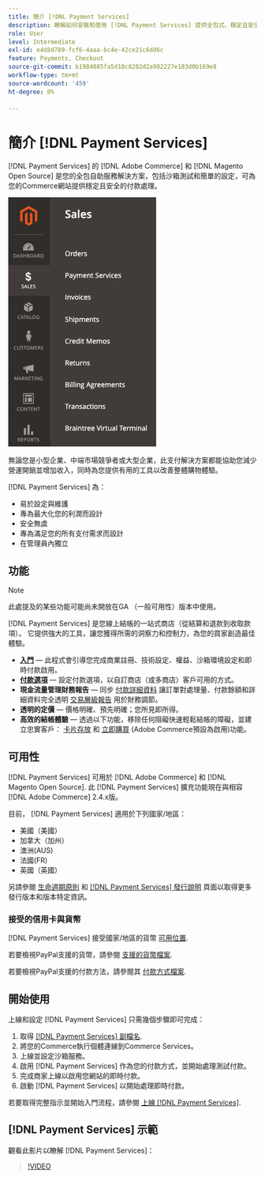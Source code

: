 ```yaml
---
title: 簡介 [!DNL Payment Services]
description: 瞭解如何安裝和使用 [!DNL Payment Services] 提供全包式、穩定且安全的支付處理解決方案，適合您的 [!DNL Adobe Commerce] 和 [!DNL Magento Open Source] 網站。
role: User
level: Intermediate
exl-id: e4d8d789-fcf6-4aaa-bc4e-42ce21c6dd6c
feature: Payments, Checkout
source-git-commit: b1984085fa5d10c8202d2a982227e183d0b169e8
workflow-type: tm+mt
source-wordcount: '459'
ht-degree: 0%

---
```


# 簡介 [!DNL Payment Services]

[!DNL Payment Services] 的 [!DNL Adobe Commerce] 和 [!DNL Magento Open Source] 是您的全包自助服務解決方案，包括沙箱測試和簡單的設定，可為您的Commerce網站提供穩定且安全的付款處理。

![[!DNL Payment Services] 擴充功能管理員檢視](assets/admin-view.png)

無論您是小型企業、中端市場競爭者或大型企業，此支付解決方案都能協助您減少營運開銷並增加收入，同時為您提供有用的工具以改善整體購物體驗。

[!DNL Payment Services] 為：

* 易於設定與維護
* 專為最大化您的利潤而設計
* 安全無虞
* 專為滿足您的所有支付需求而設計
* 在管理員內獨立

## 功能

>[!NOTE]
>
>此處提及的某些功能可能尚未開放在GA （一般可用性）版本中使用。

[!DNL Payment Services] 是您線上結帳的一站式商店（從結算和退款到收取款項）。 它提供強大的工具，讓您獲得所需的洞察力和控制力，為您的買家創造最佳體驗。

* [**入門**](onboard.md) — 此程式會引導您完成商業註冊、技術設定、權益、沙箱環境設定和即時付款啟用。
* [**付款選項**](payments-options.md) — 設定付款選項，以自訂商店（或多商店）客戶可用的方式。
* **現金流量管理財務報告** — 同步 [付款詳細資料](order-payment-status.md) 讓訂單對處理量、付款餘額和詳細資料完全透明 [交易層級報告](payouts.md) 用於財務調節。
* **透明的定價** — 價格明確、預先明確；您所見即所得。
* **高效的結帳體驗** — 透過以下功能，移除任何阻礙快速輕鬆結帳的障礙，並建立忠實客戶： [卡片存放](https://experienceleague-review.com/docs/commerce-merchant-services/payment-services/payments-checkout/vaulting.html) 和 [立即購買](https://experienceleague.adobe.com/docs/commerce-admin/stores-sales/point-of-purchase/checkout-instant-purchase.html) (Adobe Commerce預設為啟用)功能。

## 可用性

[!DNL Payment Services] 可用於 [!DNL Adobe Commerce] 和 [!DNL Magento Open Source]. 此 [!DNL Payment Services] 擴充功能現在與相容 [!DNL Adobe Commerce] 2.4.x版。

目前， [!DNL Payment Services] 適用於下列國家/地區：

* 美國（美國）
* 加拿大（加州）
* 澳洲(AUS)
* 法國(FR)
* 英國（英國）

另請參閱 [生命週期原則](https://experienceleague.adobe.com/docs/commerce-operations/release/planning/lifecycle-policy.html) 和 [[!DNL Payment Services] 發行說明](release-notes.md) 頁面以取得更多發行版本和版本特定資訊。

### 接受的信用卡與貨幣

[!DNL Payment Services] 接受國家/地區的貨幣 [可用位置](#availability).

若要檢視PayPal支援的貨幣，請參閱 [支援的貨幣檔案](https://developer.paypal.com/docs/reports/reference/paypal-supported-currencies/).

若要檢視PayPal支援的付款方法，請參閱其 [付款方式檔案](https://developer.paypal.com/docs/checkout/payment-methods/).

## 開始使用

上線和設定 [!DNL Payment Services] 只需幾個步驟即可完成：

1. 取得 [[!DNL Payment Services] 副檔名](install.md).
1. 將您的Commerce執行個體連線到Commerce Services。
1. 上線並設定沙箱服務。
1. 啟用 [!DNL Payment Services] 作為您的付款方式，並開始處理測試付款。
1. 完成商家上線以啟用您網站的即時付款。
1. 啟動 [!DNL Payment Services] 以開始處理即時付款。

若要取得完整指示並開始入門流程，請參閱 [上線 [!DNL Payment Services]](onboard.md).

## [!DNL Payment Services] 示範

觀看此影片以瞭解 [!DNL Payment Services]：

>[!VIDEO](https://video.tv.adobe.com/v/343990?quality=12)
